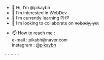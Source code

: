 <!--profile-->
<ul>
        <li>👋 Hi, I’m @pikaybh</li>
        <li>👀 I’m interested in WebDev</li>
        <li>🌱 I’m currently learning PHP</li>
        <li>💞️ I’m looking to collaborate on <del>nobody, yet</del></li>
        <li><p>📫 How to reach me : <br>
        e-mail : pikabh@naver.com<br>
        instagram : <a href="https://www.instagram.com/pikaybh/">@pikaybh</a></p></li>
</ul>
- 
- 
- 
- 
- 

<!---
pikaybh/pikaybh is a ✨ special ✨ repository because its `README.md` (this file) appears on your GitHub profile.
You can click the Preview link to take a look at your changes.
--->
